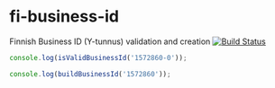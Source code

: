 # fi-business-id

Finnish Business ID (Y-tunnus) validation and creation [![Build Status](https://travis-ci.org/mharj/fi-business-id.svg?branch=master)](https://travis-ci.org/mharj/fi-business-id)

```javascript
console.log(isValidBusinessId('1572860-0'));

console.log(buildBusinessId('1572860'));
```
